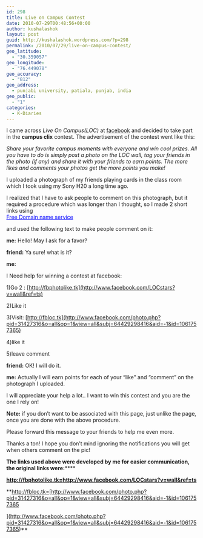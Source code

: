 ```yaml
---
id: 298
title: Live on Campus Contest
date: 2010-07-29T00:48:56+00:00
author: kushalashok
layout: post
guid: http://kushalashok.wordpress.com/?p=298
permalink: /2010/07/29/live-on-campus-contest/
geo_latitude:
  - "30.359057"
geo_longitude:
  - "76.449078"
geo_accuracy:
  - "812"
geo_address:
  - punjabi university, patiala, punjab, india
geo_public:
  - "1"
categories:
  - K-Diaries
---
```

I came across _Live On Campus(LOC)_ at [facebook](http://facebook.com) and decided to take part in the **campus clix** contest. The advertisement of the contest went like this:

_Share your favorite campus moments with everyone and win cool prizes. All you have to do is simply post a photo on the LOC wall, tag your friends in the photo (if any) and share it with your friends to earn points. The more likes and comments your photos get the more points you make!_ 

I uploaded a photograph of my friends playing cards in the class room which I took using my Sony H20 a long time ago.

I realized that I have to ask people to comment on this photograph, but it required a procedure which was longer than I thought, so I made 2 short links using <a style="text-decoration:none;" href="http://my.dot.tk/cgi-bin/amb/landing.dottk?nr=259371::7434005::1" target="_new"><br /> <span style="color:#00f;"><span style="text-decoration:underline;">Free Domain name service</span></span></a>
  
and used the following text to make people comment on it:

**me:** Hello! May I ask for a favor?

**friend:** Ya sure! what is it?

**me:**
  
I Need help for winning a contest at facebook:
  
1)Go 2 : [http://fbphotolike.tk](http://www.facebook.com/LOCstars?v=wall&ref=ts)
  
2)Like it
  
3)Visit: [http://fbloc.tk](http://www.facebook.com/photo.php?pid=31427316&o=all&op=1&view=all&subj=64429298416&aid=-1&id=1061757365)
  
4)like it
  
5)leave comment

**friend:** OK! I will do it.

**me:** Actually I will earn points for each of your &#8220;like&#8221; and &#8220;comment&#8221; on the photograph I uploaded.
  
I will appreciate your help a lot.. I want to win this contest and you are the one I rely on!
  
**Note:** if you don&#8217;t want to be associated with this page, just unlike the page, once you are done with the above procedure.
  
Please forward this message to your friends to help me even more.

Thanks a ton! I hope you don&#8217;t mind ignoring the notifications you will get when others comment on the pic!

__The links used above were developed by me for easier communication, the original links were:__****

**http://fbphotolike.tk=<http://www.facebook.com/LOCstars?v=wall&ref=ts>**

**http://fbloc.tk=[http://www.facebook.com/photo.php?pid=31427316&o=all&op=1&view=all&subj=64429298416&aid=-1&id=1061757365
  
](http://www.facebook.com/photo.php?pid=31427316&o=all&op=1&view=all&subj=64429298416&aid=-1&id=1061757365)**